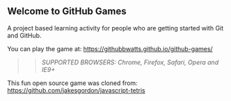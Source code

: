 ## Welcome to GitHub Games

A project based learning activity for people who are getting started with Git and GitHub.

You can play the game at: https://githubbwatts.github.io/github-games/

>> _*SUPPORTED BROWSERS*: Chrome, Firefox, Safari, Opera and IE9+_

This fun open source game was cloned from: https://github.com/jakesgordon/javascript-tetris

